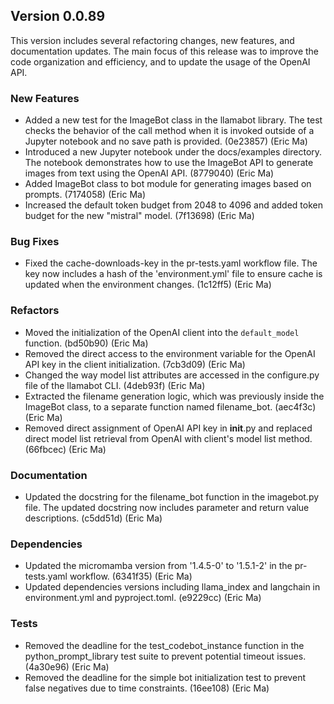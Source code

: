 ## Version 0.0.89

This version includes several refactoring changes, new features, and documentation updates. The main focus of this release was to improve the code organization and efficiency, and to update the usage of the OpenAI API.

### New Features

- Added a new test for the ImageBot class in the llamabot library. The test checks the behavior of the call method when it is invoked outside of a Jupyter notebook and no save path is provided. (0e23857) (Eric Ma)
- Introduced a new Jupyter notebook under the docs/examples directory. The notebook demonstrates how to use the ImageBot API to generate images from text using the OpenAI API. (8779040) (Eric Ma)
- Added ImageBot class to bot module for generating images based on prompts. (7174058) (Eric Ma)
- Increased the default token budget from 2048 to 4096 and added token budget for the new "mistral" model. (7f13698) (Eric Ma)

### Bug Fixes

- Fixed the cache-downloads-key in the pr-tests.yaml workflow file. The key now includes a hash of the 'environment.yml' file to ensure cache is updated when the environment changes. (1c12ff5) (Eric Ma)

### Refactors

- Moved the initialization of the OpenAI client into the `default_model` function. (bd50b90) (Eric Ma)
- Removed the direct access to the environment variable for the OpenAI API key in the client initialization. (7cb3d09) (Eric Ma)
- Changed the way model list attributes are accessed in the configure.py file of the llamabot CLI. (4deb93f) (Eric Ma)
- Extracted the filename generation logic, which was previously inside the ImageBot class, to a separate function named filename_bot. (aec4f3c) (Eric Ma)
- Removed direct assignment of OpenAI API key in __init__.py and replaced direct model list retrieval from OpenAI with client's model list method. (66fbcec) (Eric Ma)

### Documentation

- Updated the docstring for the filename_bot function in the imagebot.py file. The updated docstring now includes parameter and return value descriptions. (c5dd51d) (Eric Ma)

### Dependencies

- Updated the micromamba version from '1.4.5-0' to '1.5.1-2' in the pr-tests.yaml workflow. (6341f35) (Eric Ma)
- Updated dependencies versions including llama_index and langchain in environment.yml and pyproject.toml. (e9229cc) (Eric Ma)

### Tests

- Removed the deadline for the test_codebot_instance function in the python_prompt_library test suite to prevent potential timeout issues. (4a30e96) (Eric Ma)
- Removed the deadline for the simple bot initialization test to prevent false negatives due to time constraints. (16ee108) (Eric Ma)
